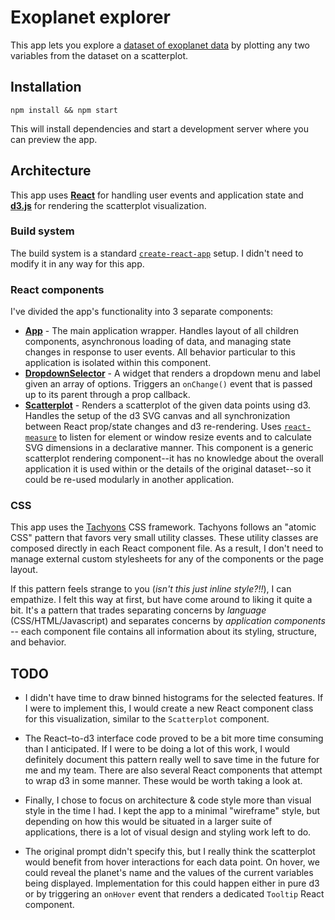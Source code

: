 # Exoplanet explorer
This app lets you explore a [dataset of exoplanet data](public/data/phl_hec_all_confirmed.csv) by plotting any two variables from the dataset on a scatterplot.

## Installation

`npm install && npm start`

This will install dependencies and start a development server where you can preview the app.


## Architecture
This app uses [**React**](https://reactjs.org) for handling user events and application state and [**d3.js**](https://d3js.org) for rendering the scatterplot visualization.

### Build system
The build system is a standard [`create-react-app`](https://github.com/facebook/create-react-app) setup. I didn't need to modify it in any way for this app.

### React components
I've divided the app's functionality into 3 separate components:
- **[App](src/App/index.js)** - The main application wrapper. Handles layout of all children components, asynchronous loading of data, and managing state changes in response to user events. All behavior particular to this application is isolated within this component.
- **[DropdownSelector](src/DropdownSelector/index.js)** - A widget that renders a dropdown menu and label given an array of options. Triggers an `onChange()` event that is passed up to its parent through a prop callback.
- **[Scatterplot](src/Scatterplot/index.js)** - Renders a scatterplot of the given data points using d3. Handles the setup of the d3 SVG canvas and all synchronization between React prop/state changes and d3 re-rendering. Uses [`react-measure`](https://github.com/souporserious/react-measure) to listen for element or window resize events and to calculate SVG dimensions in a declarative manner. This component is a generic scatterplot rendering component--it has no knowledge about the overall application it is used within or the details of the original dataset--so it could be re-used modularly in another application.

### CSS
This app uses the [Tachyons](http://tachyons.io/) CSS framework. Tachyons follows an "atomic CSS" pattern that favors very small utility classes. These utility classes are composed directly in each React component file. As a result, I don't need to manage external custom stylesheets for any of the components or the page layout.

If this pattern feels strange to you (_isn't this just inline style?!!_), I can empathize. I felt this way at first, but have come around to liking it quite a bit. It's a pattern that trades separating concerns by _language_ (CSS/HTML/Javascript) and separates concerns by _application components_ -- each component file contains all information about its styling, structure, and behavior.

## TODO
- I didn't have time to draw binned histograms for the selected features. If I were to implement this, I would create a new React component class for this visualization, similar to the `Scatterplot` component.

- The React–to-d3 interface code proved to be a bit more time consuming than I anticipated. If I were to be doing a lot of this work, I would definitely document this pattern really well to save time in the future for me and my team. There are also several React components that attempt to wrap d3 in some manner. These would be worth taking a look at.

- Finally, I chose to focus on architecture & code style more than visual style in the time I had. I kept the app to a minimal "wireframe" style, but depending on how this would be situated in a larger suite of applications, there is a lot of visual design and styling work left to do.

- The original prompt didn't specify this, but I really think the scatterplot would benefit from hover interactions for each data point. On hover, we could reveal the planet's name and the values of the current variables being displayed. Implementation for this could happen either in pure d3 or by triggering an `onHover` event that renders a dedicated `Tooltip` React component.
